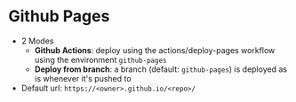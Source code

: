 # Github Pages

- 2 Modes
  - **Github Actions**: deploy using the actions/deploy-pages workflow using the environment `github-pages`
  - **Deploy from branch**: a branch (default: `github-pages`) is deployed as is whenever it's pushed to
- Default url: `https://<owner>.github.io/<repo>/`
